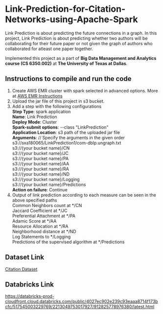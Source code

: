 # Link-Prediction-for-Citation-Networks-using-Apache-Spark
Link Prediction is about predicting the future connections in a graph. In this project, Link Prediction is about predicting whether two authors will be collaborating for their future paper or not given the graph of authors who collaborated for atleast one paper together.

Implemented this project as a part of **Big Data Management and Analytics course (CS 6350.002)** at **The University of Texas at Dallas**.

## Instructions to compile and run the code
1. Create AWS EMR cluster with spark selected in advanced options. More at [AWS EMR Instructions](https://awsemrinstructions.s3-us-west-2.amazonaws.com/GettingStartedAWS(1)(1).pdf)
2. Upload the jar file of this project in s3 bucket.
3. Add a step with the following configurations<br/> 
	**Step Type**: spark application<br/>
	**Name**: Link Prediction<br/>
	**Deploy Mode**: Cluster<br/>
	**Spark-submit options**: --class "LinkPrediction"<br/> 
	**Application Location**: s3 path of the uploaded jar file<br/>
	**Arguments**: // Specify the arguments in the given order<br/>
		s3://sxa180065/LinkPrediction1/com-dblp.ungraph.txt<br/>
		s3://{your bucket name}/CN<br/> 
		s3://{your bucket name}/JC<br/>
		s3://{your bucket name}/PA<br/>
		s3://{your bucket name}/AA<br/>
		s3://{your bucket name}/RA<br/>
		s3://{your bucket name}/ND<br/>
		s3://{your bucket name}/Logging<br/>
		s3://{your bucket name}/Predictions<br/>
	**Action on failure**: Continue 
4. Output of link prediction according to each measure can be seen in the above specified paths<br/>
	Common Neighbors count at */CN<br/> 
	Jaccard Coefficient at */JC<br/> 
	Preferential Attachment at */PA<br/>
	Adamic Score at */AA<br/>
	Resource Allocation at */RA<br/>
	Neighborhood distance at */ND<br/>
	Log Statements to */Logging<br/>
	Predictions of the supervised algorithm at */Predictions<br/>


## Dataset Link
[Citation Dataset](https://snap.stanford.edu/data/com-DBLP.html)

## Databricks Link
<https://databricks-prod-cloudfront.cloud.databricks.com/public/4027ec902e239c93eaaa8714f173bcfc/517545003229769/2213049753017927/912825778976380/latest.html>
